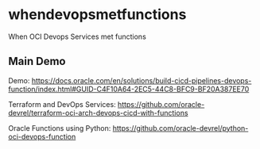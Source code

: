 # whendevopsmetfunctions
When OCI Devops Services met functions


## Main Demo

Demo: https://docs.oracle.com/en/solutions/build-cicd-pipelines-devops-function/index.html#GUID-C4F10A64-2EC5-44C8-BFC9-BF20A387EE70

Terraform and DevOps Services: https://github.com/oracle-devrel/terraform-oci-arch-devops-cicd-with-functions

Oracle Functions using Python: https://github.com/oracle-devrel/python-oci-devops-function
